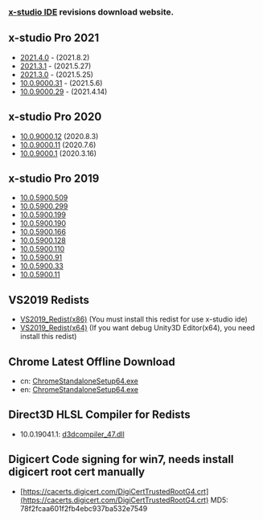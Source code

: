 <h3><a href="https://en.x-studio.net">x-studio IDE</a> revisions download website.</h3>

## x-studio Pro 2021
- [2021.4.0](https://x-studio.net/dl.php?version=10.0.9000.67) - (2021.8.2)
- [2021.3.1](https://x-studio.net/dl.php?version=10.0.9000.40) - (2021.5.27)
- [2021.3.0](https://x-studio.net/dl.php?version=10.0.9000.39) - (2021.5.25)
- [10.0.9000.31](https://x-studio.net/dl.php?version=10.0.9000.31) - (2021.5.6)
- [10.0.9000.29](https://x-studio.net/dl.php?version=10.0.9000.29) - (2021.4.14)

## x-studio Pro 2020
- [10.0.9000.12](https://x-studio.net/dl.php?version=10.0.9000.12)  (2020.8.3)
- [10.0.9000.11](https://x-studio.net/dl.php?version=10.0.9000.11)  (2020.7.6)
- [10.0.9000.1](https://x-studio.net/dl.php?version=10.0.9000.1)  (2020.3.16)

## x-studio Pro 2019
- [10.0.5900.509](https://x-studio.net/dl.php?version=10.0.5900.509)  
- [10.0.5900.299](https://x-studio.net/dl.php?version=10.0.5900.299)  
- [10.0.5900.199](https://x-studio.net/dl.php?version=10.0.5900.199)  
- [10.0.5900.190](https://x-studio.net/dl.php?version=10.0.5900.190)  
- [10.0.5900.166](https://x-studio.net/dl.php?version=10.0.5900.166)  
- [10.0.5900.128](https://x-studio.net/dl.php?version=10.0.5900.128)  
- [10.0.5900.110](https://x-studio.net/dl.php?version=10.0.5900.110)  
- [10.0.5900.91](https://x-studio.net/dl.php?version=10.0.5900.91)  
- [10.0.5900.33](https://x-studio.net/dl.php?version=10.0.5900.33)  
- [10.0.5900.11](https://x-studio.net/dl.php?version=10.0.5900.11)  

## VS2019 Redists
- [VS2019_Redist(x86)](https://x-studio.net/fdl2.php?file=VC_redist.x86.exe)  (You must install this redist for use x-studio ide)  
- [VS2019_Redist(x64)](https://x-studio.net/fdl2.php?file=VC_redist.x64.exe) (If you want debug Unity3D Editor(x64), you need install this redist)


## Chrome Latest Offline Download
- cn: [ChromeStandaloneSetup64.exe](https://www.google.cn/chrome/?standalone=1&platform=win64)
- en: [ChromeStandaloneSetup64.exe](https://www.google.com/chrome/?standalone=1&platform=win64)

## Direct3D HLSL Compiler for Redists
- 10.0.19041.1: [d3dcompiler_47.dll](https://simdsoft.gitee.io/xsdl2/19041.1/d3dcompiler_47.dll) 

## Digicert Code signing for win7, needs install digicert root cert manually
- [https://cacerts.digicert.com/DigiCertTrustedRootG4.crt](https://cacerts.digicert.com/DigiCertTrustedRootG4.crt) MD5: 78f2fcaa601f2fb4ebc937ba532e7549
